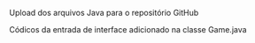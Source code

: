 Upload dos arquivos Java para o repositório GitHub

Códicos da entrada de interface adicionado na classe  Game.java
